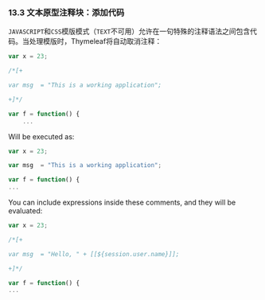 ### 13.3 文本原型注释块：添加代码

`JAVASCRIPT`和`CSS`模版模式（`TEXT`不可用）允许在一句特殊的注释语法之间包含代码。当处理模版时，Thymeleaf将自动取消注释：
```javascript
var x = 23;

/*[+

var msg  = "This is a working application";

+]*/

var f = function() {
    ...
```
Will be executed as:
```javascript
var x = 23;

var msg  = "This is a working application";

var f = function() {
...
```
You can include expressions inside these comments, and they will be evaluated:
```javascript
var x = 23;

/*[+

var msg  = "Hello, " + [[${session.user.name}]];

+]*/

var f = function() {
...
```